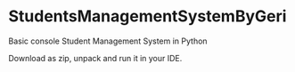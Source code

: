# StudentsManagementSystemByGeri
Basic console Student Management System in Python

Download as zip, unpack and run it in your IDE.
